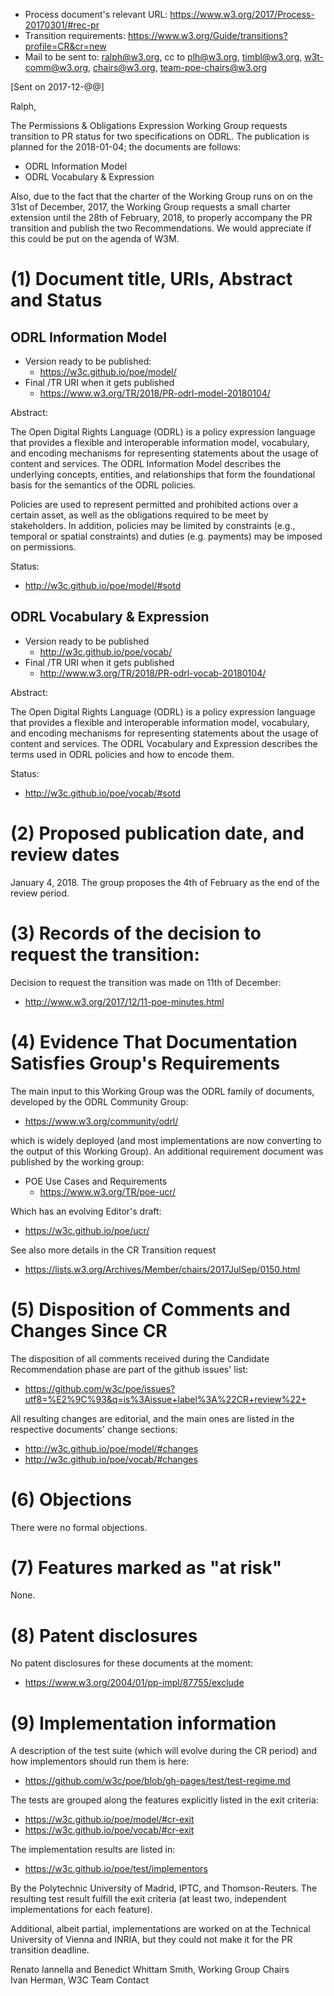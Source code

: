 * Process document's relevant URL: https://www.w3.org/2017/Process-20170301/#rec-pr
* Transition requirements: https://www.w3.org/Guide/transitions?profile=CR&cr=new
* Mail to be sent to: ralph@w3.org, cc to plh@w3.org, timbl@w3.org, w3t-comm@w3.org, chairs@w3.org, team-poe-chairs@w3.org

[Sent on 2017-12-@@]


Ralph,

The  Permissions & Obligations Expression Working Group requests transition to PR status for two specifications on ODRL. The publication is planned for the 2018-01-04; the documents are follows:

- ODRL Information Model
- ODRL Vocabulary & Expression

Also, due to the fact that the charter of the Working Group runs on on the 31st of December, 2017, the Working Group requests a small charter extension until the 28th of February, 2018, to properly accompany the PR transition and publish the two Recommendations. We would appreciate if this could be put on the agenda of W3M.


(1) Document title, URIs, Abstract and Status
=============================================

ODRL Information Model
----------------------

- Version ready to be published:
    - https://w3c.github.io/poe/model/
- Final /TR URI when it gets published
    - https://www.w3.org/TR/2018/PR-odrl-model-20180104/

Abstract:

The Open Digital Rights Language (ODRL) is a policy expression language that provides a flexible and interoperable information model, vocabulary, and encoding mechanisms for representing statements about the usage of content and services. The ODRL Information Model describes the underlying concepts, entities, and relationships that form the foundational basis for the semantics of the ODRL policies.

Policies are used to represent permitted and prohibited actions over a certain asset, as well as the obligations required to be meet by stakeholders. In addition, policies may be limited by constraints (e.g., temporal or spatial constraints) and duties (e.g. payments) may be imposed on permissions. 

Status:
- http://w3c.github.io/poe/model/#sotd

ODRL Vocabulary & Expression
----------------------------

- Version ready to be published
    - http://w3c.github.io/poe/vocab/
- Final /TR URI when it gets published
    - http://www.w3.org/TR/2018/PR-odrl-vocab-20180104/

Abstract:

The Open Digital Rights Language (ODRL) is a policy expression language that provides a flexible and interoperable information model, vocabulary, and encoding mechanisms for representing statements about the usage of content and services. The ODRL Vocabulary and Expression describes the terms used in ODRL policies and how to encode them.

Status:
- http://w3c.github.io/poe/vocab/#sotd


(2) Proposed publication date, and review dates
===============================================

January 4, 2018. The group proposes the 4th of February as the end of the review period.


(3) Records of the decision to request the transition:
======================================================

Decision to request the transition was made on 11th of December:
- http://www.w3.org/2017/12/11-poe-minutes.html


(4) Evidence That Documentation Satisfies Group's Requirements
==============================================================

The main input to this Working Group was the ODRL family of documents, developed by the ODRL Community Group:
- https://www.w3.org/community/odrl/

which is widely deployed (and most implementations are now converting to the output of this Working Group). An additional requirement document was published by the working group:

- POE Use Cases and Requirements
    - https://www.w3.org/TR/poe-ucr/

Which has an evolving Editor's draft:
- https://w3c.github.io/poe/ucr/

See also more details in the CR Transition request
- https://lists.w3.org/Archives/Member/chairs/2017JulSep/0150.html


(5) Disposition of Comments and Changes Since CR
================================================

The disposition of all comments received during the Candidate Recommendation phase are part of the github issues' list:
- https://github.com/w3c/poe/issues?utf8=%E2%9C%93&q=is%3Aissue+label%3A%22CR+review%22+

All resulting changes are editorial, and the main ones are listed in the respective documents' change sections:
- http://w3c.github.io/poe/model/#changes
- http://w3c.github.io/poe/vocab/#changes


(6) Objections
==============

There were no formal objections.

(7) Features marked as "at risk"
================================

None. 

(8) Patent disclosures
======================

No patent disclosures for these documents at the moment:
- https://www.w3.org/2004/01/pp-impl/87755/exclude

(9)  Implementation information
===============================

A description of the test suite (which will evolve during the CR period) and how implementors should run them is here:
- https://github.com/w3c/poe/blob/gh-pages/test/test-regime.md

The tests are grouped along the features explicitly listed in the exit criteria:
- https://w3c.github.io/poe/model/#cr-exit
- https://w3c.github.io/poe/vocab/#cr-exit

The implementation results are listed in:
- https://w3c.github.io/poe/test/implementors

By the Polytechnic University of Madrid, IPTC, and Thomson-Reuters. The resulting test result fulfill the exit criteria (at least two, independent implementations for each feature). 

Additional, albeit partial, implementations are worked on at the Technical University of Vienna and INRIA, but they could not make it for the PR transition deadline.

Renato Iannella and Benedict Whittam Smith, Working Group Chairs  
Ivan Herman, W3C Team Contact

